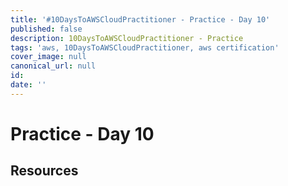 ```yaml
---
title: '#10DaysToAWSCloudPractitioner - Practice - Day 10'
published: false
description: 10DaysToAWSCloudPractitioner - Practice
tags: 'aws, 10DaysToAWSCloudPractitioner, aws certification'
cover_image: null
canonical_url: null
id: 
date: ''
---
```


# Practice - Day 10


## Resources